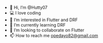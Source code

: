 - 👋 Hi, I’m @Hutty07
- 💻 I love coding
- 👀 I’m interested in Flutter and DRF
- 🌱 I’m currently learning DRF
- 💞️ I’m looking to collaborate on Flutter
- 📫 How to reach me opedayo82@gmail.com


<!---
Hutty07/Hutty07 is a ✨ special ✨ repository because its `README.md` (this file) appears on your GitHub profile.
You can click the Preview link to take a look at your changes.
--->
